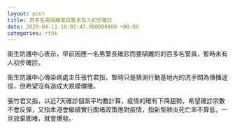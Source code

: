 ```yaml
---
layout: post
title: 百多名需隔離警員暫未有人初步確診
date: 2020-04-11 18:02:47.000000000 +08:00
categories: rthk
---
```


衞生防護中心表示，早前因應一名男警長確診而要隔離的的百多名警員，暫時未有人初步確診。

衞生防護中心傳染病處主任張竹君指，暫時只是猜測行動基地內的洗手間為傳播途徑，但希望沒有造成大規模傳播。

張竹君又指，以近7天確診個案平均數計算，疫情的確有下降趨勢，希望確診宗數不會反彈，又指本港會繼續實行圍堵政策應對疫情，指新型肺炎死亡率不算低，一旦放棄圍堵，就會爆發。
